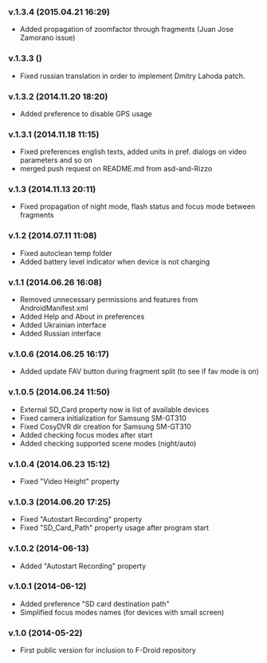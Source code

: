 ### v.1.3.4 (2015.04.21 16:29)

  * Added propagation of zoomfactor through fragments (Juan Jose Zamorano issue)

### v.1.3.3 ()

  * Fixed russian translation in order to implement Dmitry Lahoda patch.
  
### v.1.3.2 (2014.11.20 18:20)

  * Added preference to disable GPS usage

### v.1.3.1 (2014.11.18 11:15)

  * Fixed preferences english texts, added units in pref. dialogs on video parameters and so on
  * merged push request on README.md from asd-and-Rizzo

### v.1.3 (2014.11.13 20:11)

  * Fixed propagation of night mode, flash status and focus mode between fragments

### v.1.2 (2014.07.11 11:08)

  * Fixed autoclean temp folder
  * Added battery level indicator when device is not charging

### v.1.1 (2014.06.26 16:08)

  * Removed unnecessary permissions and features from AndroidManifest.xml
  * Added Help and About in preferences
  * Added Ukrainian interface
  * Added Russian interface

### v.1.0.6 (2014.06.25 16:17)

  * Added update FAV button during fragment split (to see if fav mode is on)

### v.1.0.5 (2014.06.24 11:50)

  * External SD_Card property now is list of available devices
  * Fixed camera initialization for Samsung SM-GT310
  * Fixed CosyDVR dir creation for Samsung SM-GT310
  * Added checking focus modes after start
  * Added checking supported scene modes (night/auto)

### v.1.0.4 (2014.06.23 15:12)

  * Fixed "Video Height" property

### v.1.0.3 (2014.06.20 17:25)

  * Fixed "Autostart Recording" property
  * Fixed "SD_Card_Path" property usage after program start

### v.1.0.2 (2014-06-13)

  * Added "Autostart Recording" property

### v.1.0.1 (2014-06-12)

  * Added preference "SD card destination path"
  * Simplified focus modes names (for devices with small screen)

### v.1.0 (2014-05-22)

  * First public version for inclusion to F-Droid repository
